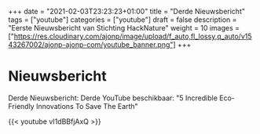 +++
date = "2021-02-03T23:23:23+01:00"
title = "Derde Nieuwsbericht"
tags = ["youtube"]
categories = ["youtube"]
draft = false
description = "Eerste Nieuwsbericht van Stichting HackNature"
weight = 10
images = ["https://res.cloudinary.com/ajonp/image/upload/f_auto,fl_lossy,q_auto/v1543267002/ajonp-ajonp-com/youtube_banner.png"]
+++

# Nieuwsbericht

Derde Nieuwsbericht: Derde YouTube beschikbaar: "5 Incredible Eco-Friendly Innovations To Save The Earth"

{{< youtube vI1dBBfjAxQ >}}